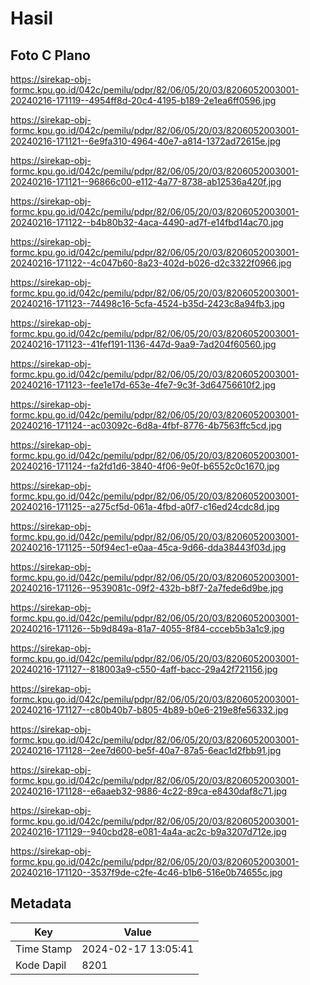 # Hasil

## Foto C Plano

https://sirekap-obj-formc.kpu.go.id/042c/pemilu/pdpr/82/06/05/20/03/8206052003001-20240216-171119--4954ff8d-20c4-4195-b189-2e1ea6ff0596.jpg

https://sirekap-obj-formc.kpu.go.id/042c/pemilu/pdpr/82/06/05/20/03/8206052003001-20240216-171121--6e9fa310-4964-40e7-a814-1372ad72615e.jpg

https://sirekap-obj-formc.kpu.go.id/042c/pemilu/pdpr/82/06/05/20/03/8206052003001-20240216-171121--96866c00-e112-4a77-8738-ab12536a420f.jpg

https://sirekap-obj-formc.kpu.go.id/042c/pemilu/pdpr/82/06/05/20/03/8206052003001-20240216-171122--b4b80b32-4aca-4490-ad7f-e14fbd14ac70.jpg

https://sirekap-obj-formc.kpu.go.id/042c/pemilu/pdpr/82/06/05/20/03/8206052003001-20240216-171122--4c047b60-8a23-402d-b026-d2c3322f0966.jpg

https://sirekap-obj-formc.kpu.go.id/042c/pemilu/pdpr/82/06/05/20/03/8206052003001-20240216-171123--74498c16-5cfa-4524-b35d-2423c8a94fb3.jpg

https://sirekap-obj-formc.kpu.go.id/042c/pemilu/pdpr/82/06/05/20/03/8206052003001-20240216-171123--41fef191-1136-447d-9aa9-7ad204f60560.jpg

https://sirekap-obj-formc.kpu.go.id/042c/pemilu/pdpr/82/06/05/20/03/8206052003001-20240216-171123--fee1e17d-653e-4fe7-9c3f-3d64756610f2.jpg

https://sirekap-obj-formc.kpu.go.id/042c/pemilu/pdpr/82/06/05/20/03/8206052003001-20240216-171124--ac03092c-6d8a-4fbf-8776-4b7563ffc5cd.jpg

https://sirekap-obj-formc.kpu.go.id/042c/pemilu/pdpr/82/06/05/20/03/8206052003001-20240216-171124--fa2fd1d6-3840-4f06-9e0f-b6552c0c1670.jpg

https://sirekap-obj-formc.kpu.go.id/042c/pemilu/pdpr/82/06/05/20/03/8206052003001-20240216-171125--a275cf5d-061a-4fbd-a0f7-c16ed24cdc8d.jpg

https://sirekap-obj-formc.kpu.go.id/042c/pemilu/pdpr/82/06/05/20/03/8206052003001-20240216-171125--50f94ec1-e0aa-45ca-9d66-dda38443f03d.jpg

https://sirekap-obj-formc.kpu.go.id/042c/pemilu/pdpr/82/06/05/20/03/8206052003001-20240216-171126--9539081c-09f2-432b-b8f7-2a7fede6d9be.jpg

https://sirekap-obj-formc.kpu.go.id/042c/pemilu/pdpr/82/06/05/20/03/8206052003001-20240216-171126--5b9d849a-81a7-4055-8f84-ccceb5b3a1c9.jpg

https://sirekap-obj-formc.kpu.go.id/042c/pemilu/pdpr/82/06/05/20/03/8206052003001-20240216-171127--818003a9-c550-4aff-bacc-29a42f721156.jpg

https://sirekap-obj-formc.kpu.go.id/042c/pemilu/pdpr/82/06/05/20/03/8206052003001-20240216-171127--c80b40b7-b805-4b89-b0e6-219e8fe56332.jpg

https://sirekap-obj-formc.kpu.go.id/042c/pemilu/pdpr/82/06/05/20/03/8206052003001-20240216-171128--2ee7d600-be5f-40a7-87a5-6eac1d2fbb91.jpg

https://sirekap-obj-formc.kpu.go.id/042c/pemilu/pdpr/82/06/05/20/03/8206052003001-20240216-171128--e6aaeb32-9886-4c22-89ca-e8430daf8c71.jpg

https://sirekap-obj-formc.kpu.go.id/042c/pemilu/pdpr/82/06/05/20/03/8206052003001-20240216-171129--940cbd28-e081-4a4a-ac2c-b9a3207d712e.jpg

https://sirekap-obj-formc.kpu.go.id/042c/pemilu/pdpr/82/06/05/20/03/8206052003001-20240216-171120--3537f9de-c2fe-4c46-b1b6-516e0b74655c.jpg


## Metadata

| Key        | Value               |
| ---------- | ------------------- |
| Time Stamp | 2024-02-17 13:05:41 |
| Kode Dapil | 8201                |




